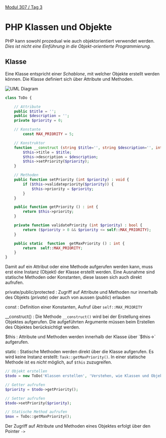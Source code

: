  [Modul 307 / Tag 3](/ilv.307/03-modul-307)

# PHP Klassen und Objekte

PHP kann sowohl prozedual wie auch objektorientiert verwendet werden. *Dies ist nicht eine Einführung in die Objekt-orientierte Programmierung.*


## Klasse

Eine Klasse entspricht einer *Schablone*, mit welcher Objekte erstellt werden können. Die Klasse definiert sich über Attribute und Methoden.

![UML Diagram](/ilv.307/assets/images/uml-class-task.png)

```php
class ToDo {

	// Attribute
	public $title = '';
	public $description = '';
	private $priority = 0;

	// Konstante
        const MAX_PRIORITY = 5;

	// Konstruktor
	function __construct (string $title='', string $description='', int $priority=0) {
		$this->title = $title;
		$this->description = $description;
		$this->setPriority($priority);
	}

	// Methoden
	public function setPriority (int $priority) : void {
		if ($this->validatepriority($priority)) {
			$this->priority = $priority;
		}
	}

	public function getPriority () : int {
		return $this->priority;
	}

	private function validatePriority (int $priority) : bool {
		return ($priority > 0 && $priority <= self::MAX_PRIORITY);
	}

	public static  function  getMaxPriority () : int {
		return  self::MAX_PRIORITY;
	}
}
```
Damit auf ein Attribut oder eine Methode aufgerufen werden kann, muss erst eine Instanz (Objekt) der Klasse erstellt werden. Eine Ausnahme sind statische Methoden oder Konstanten, diese lassen sich auch direkt aufrufen.

private/public/protected
: Zugriff auf Attribute und Methoden nur innerhalb des Objekts (*private*) oder auch von aussen (*public*) erlauben

const
: Definition einer Konstanten, Aufruf über `self::MAX_PRIORITY`

__construct()
: Die Methode `__construct()` wird bei der Erstellung eines Objektes aufgerufen. Die aufgeführten Argumente müssen beim Erstellen des Objektes berücksichtigt werden.

$this
: Attribute und Methoden werden innerhalb der Klasse über `$this->` aufgerufen.

static
: Statische Methoden werden direkt über die Klasse aufgerufen. Es wird keine Instanz erstellt: `Task::getMaxPriority()`. In einer statische Methode ist es *nicht* möglich, auf `$this` zuzugreifen. 

```php
// Objekt erstellen
$todo = new ToDo('Klassen erstellen', 'Verstehen, wie Klassen und Objekte funktionieren.', 4);

// Getter aufrufen
$priority = $todo->getPriority();

// Setter aufrufen
$todo->setPriority($priority);

// Statische Method aufrufen
$max = ToDo::getMaxPriority();
``` 

Der Zugriff auf Attribute und Methoden eines Objektes erfolgt über den Pointer `->`



<!--stackedit_data:
eyJoaXN0b3J5IjpbLTY2OTUzNjY0OCwtNDcxMzk1Njk3LDU4Nz
kwNTE0Niw0MjA4OTg5MjAsLTUxNzgwNjU3MCwtNzQwNDk1OTMs
NDIxMTk4OTU1LC00NjQ2ODY3MTUsMTc2NDYxMDg4LC03MjcwOD
k5ODUsNjQyNjc0ODQyLDE5MzAyMjM1OTcsLTE2MzA0NzAxMTcs
OTU4NjQ3ODM1LC0xODgwNDMwOTAsOTMzMjQwOTQxXX0=
-->